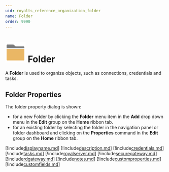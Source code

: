 ```yaml
---
uid: royalts_reference_organization_folder
name: Folder
order: 9990
---
```


# ![](/r2021/images/RoyalTS/Application/SVG_FolderClosed_32.svg#img_header) Folder
A **Folder** is used to organize objects, such as connections, credentials and tasks.

## Folder Properties
The folder property dialog is shown:
- for a new Folder by clicking the **Folder** menu item in the **Add** drop down menu in the **Edit** group on the **Home** ribbon tab.
- for an existing folder by selecting the folder in the navigation panel or folder dashboard and clicking on the **Properties** command in the **Edit** group on the **Home** ribbon tab.

[!include[displayname.md](~/royalts/_shared/displayname.md)]
[!include[description.md](~/royalts/_shared/description.md)]
[!include[credentials.md](~/royalts/_shared/credentials.md)]
[!include[tasks.md](~/royalts/_shared/tasks.md)]
[!include[royalserver.md](~/royalts/_shared/royalserver.md)]
[!include[securegateway.md](~/royalts/_shared/securegateway.md)]
[!include[rdgateway.md](~/royalts/_shared/rdgateway.md)]
[!include[notes.md](~/royalts/_shared/notes.md)]
[!include[customproperties.md](~/royalts/_shared/customproperties.md)]
[!include[customfields.md](~/royalts/_shared/customfields.md)]
